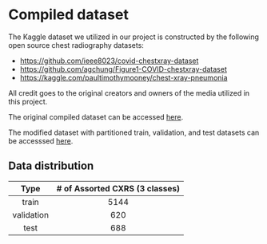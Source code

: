 # Compiled dataset

The Kaggle dataset we utilized in our project is constructed by the following open source chest radiography datasets:
* https://github.com/ieee8023/covid-chestxray-dataset
* https://github.com/agchung/Figure1-COVID-chestxray-dataset
* https://kaggle.com/paultimothymooney/chest-xray-pneumonia

All credit goes to the original creators and owners of the media utilized in this project.

The original compiled dataset can be accessed [here](https://www.kaggle.com/prashant268/chest-xray-covid19-pneumonia).

The modified dataset with partitioned train, validation, and test datasets can be accesssed [here](www.kaggle.com/dataset/49b6479956a21c5094d9ba0db90225f045a270285b5d03ee5b007143d4cd5e36).

## Data distribution

|  Type      | # of Assorted CXRS (3 classes) |
|:----------:|:------------------------------:|
| train      |       5144                     |       
| validation |        620                     |        
| test       |        688                     |        
